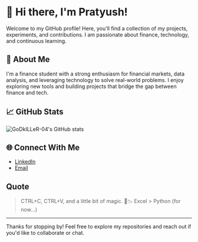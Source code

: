 # 👋 Hi there, I'm Pratyush!

Welcome to my GitHub profile! Here, you'll find a collection of my projects, experiments, and contributions. I am passionate about finance, technology, and continuous learning.

## 🚀 About Me

I'm a finance student with a strong enthusiasm for financial markets, data analysis, and leveraging technology to solve real-world problems. I enjoy exploring new tools and building projects that bridge the gap between finance and tech.

## 📈 GitHub Stats

![GoDkILLeR-04's GitHub stats](https://github-readme-stats.vercel.app/api?username=GoDkILLeR-04&show_icons=true&theme=dark)

## 🌐 Connect With Me

- [LinkedIn](www.linkedin.com/in/singh-pratyush4)
- [Email](pratyushsingh.live@gmail.com)

## Quote
> CTRL+C, CTRL+V, and a little bit of magic. 💫📉 Excel > Python (for now...)

---

Thanks for stopping by! Feel free to explore my repositories and reach out if you'd like to collaborate or chat.

